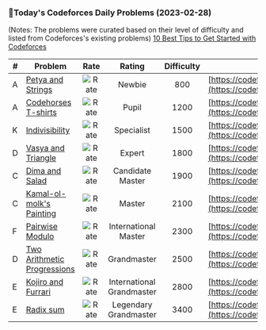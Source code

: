 ### 🌟Today's Codeforces Daily Problems (2023-02-28)
(Notes: The problems were curated based on their level of difficulty and listed from Codeforces's existing problems)
[10 Best Tips to Get Started with Codeforces](https://github.com/ika9810/Codeforces-Daily-Problems/blob/main/10%20Best%20Tips%20to%20Get%20Started%20with%20Codeforces.md)

| # | Problem | Rate| Rating | Difficulty | Contest |
|---| ----- | :--------: | :----------: | :----------: | ---------- |
|A|[Petya and Strings](https://codeforces.com/contest/112/problem/A)|![Rate](https://img.shields.io/badge/Newbie-800-lightgrey)|Newbie|800|[https://codeforces.com/contest/112](https://codeforces.com/contest/112)|
|A|[Codehorses T-shirts](https://codeforces.com/contest/1000/problem/A)|![Rate](https://img.shields.io/badge/Pupil-1200-brightgreen)|Pupil|1200|[https://codeforces.com/contest/1000](https://codeforces.com/contest/1000)|
|K|[Indivisibility](https://codeforces.com/contest/630/problem/K)|![Rate](https://img.shields.io/badge/Specialist-1500-9cf)|Specialist|1500|[https://codeforces.com/contest/630](https://codeforces.com/contest/630)|
|D|[Vasya and Triangle](https://codeforces.com/contest/1030/problem/D)|![Rate](https://img.shields.io/badge/Expert-1800-blue)|Expert|1800|[https://codeforces.com/contest/1030](https://codeforces.com/contest/1030)|
|C|[Dima and Salad](https://codeforces.com/contest/366/problem/C)|![Rate](https://img.shields.io/badge/Candidate%20Master-1900-blueviolet)|Candidate Master|1900|[https://codeforces.com/contest/366](https://codeforces.com/contest/366)|
|C|[Kamal-ol-molk's Painting](https://codeforces.com/contest/475/problem/C)|![Rate](https://img.shields.io/badge/Master-2100-orange)|Master|2100|[https://codeforces.com/contest/475](https://codeforces.com/contest/475)|
|F|[Pairwise Modulo](https://codeforces.com/contest/1553/problem/F)|![Rate](https://img.shields.io/badge/International%20Master-2300-orange)|International Master|2300|[https://codeforces.com/contest/1553](https://codeforces.com/contest/1553)|
|D|[Two Arithmetic Progressions](https://codeforces.com/contest/710/problem/D)|![Rate](https://img.shields.io/badge/Grandmaster-2500-red)|Grandmaster|2500|[https://codeforces.com/contest/710](https://codeforces.com/contest/710)|
|E|[Kojiro and Furrari](https://codeforces.com/contest/581/problem/E)|![Rate](https://img.shields.io/badge/International%20Grandmaster-2800-red)|International Grandmaster|2800|[https://codeforces.com/contest/581](https://codeforces.com/contest/581)|
|E|[Radix sum](https://codeforces.com/contest/1103/problem/E)|![Rate](https://img.shields.io/badge/Legendary%20Grandmaster-3400-red)|Legendary Grandmaster|3400|[https://codeforces.com/contest/1103](https://codeforces.com/contest/1103)|

